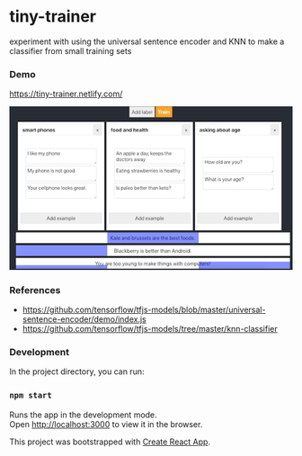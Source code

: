 # tiny-trainer
experiment with using the universal sentence encoder and KNN to make a classifier from small training sets

### Demo
https://tiny-trainer.netlify.com/

![screenshot](docs/screenshot.png)

### References
- https://github.com/tensorflow/tfjs-models/blob/master/universal-sentence-encoder/demo/index.js
- https://github.com/tensorflow/tfjs-models/tree/master/knn-classifier

### Development
In the project directory, you can run:

### `npm start`

Runs the app in the development mode.<br>
Open [http://localhost:3000](http://localhost:3000) to view it in the browser.

This project was bootstrapped with [Create React App](https://github.com/facebook/create-react-app).
